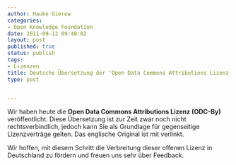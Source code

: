 ```yaml
---
author: Hauke Gierow
categories:
- Open Knowledge Foundation
date: 2011-09-12 09:40:02
layout: post
published: true
status: publish
tags:
- Lizenzen
title: Deutsche Übersetzung der 'Open Data Commons Attributions Lizenz (ODC-By)' veröffentlicht
type: post


---
```


Wir haben heute die **Open Data Commons Attributions Lizenz (ODC-By)** veröffentlicht. Diese Übersetzung ist zur Zeit zwar noch nicht rechtsverbindlich, jedoch kann Sie als Grundlage für gegenseitige Lizenzverträge gelten. Das englische Original ist mit verlinkt.

Wir hoffen, mit diesem Schritt die Verbreitung dieser offenen Lizenz in Deutschland zu fördern und freuen uns sehr über Feedback.